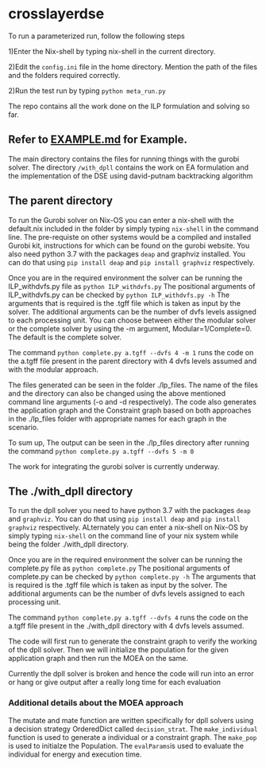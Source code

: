 # crosslayerdse

To run a parameterized run, follow the following steps

1)Enter the Nix-shell by typing nix-shell in the current directory.

2)Edit the `config.ini` file in the home directory. Mention the path of the files and the folders required correctly.

2)Run the test run by typing `python meta_run.py`


The repo contains all the work done on the ILP formulation and solving so far.

## Refer to [EXAMPLE.md](EXAMPLE.md) for Example.

The main directory contains the files for running things with the gurobi solver.
The directory `/with_dpll` contains the work on EA formulation and the implementation of the DSE using david-putnam backtracking algorithm

## The parent directory

To run the Gurobi solver on Nix-OS you can enter a nix-shell with the default.nix included in the folder by simply typing `nix-shell` in the command line.
The pre-requiste on other systems would be a compiled and installed Gurobi kit, instructions for which can be found on the gurobi website.
You also need python 3.7 with the packages `deap` and graphviz installed.
You can do that using `pip install deap` and `pip install graphviz` respectively.

Once you are in the required environment the solver can be running the ILP_withdvfs.py file as `python ILP_withdvfs.py`
The positional arguments of ILP_withdvfs.py can be checked by `python ILP_withdvfs.py -h`
The arguments that is required is the .tgff file which is taken as input by the solver.
The additional arguments can be the number of dvfs levels assigned to each processing unit.
You can choose between either the modular solver or the complete solver by using the -m argument, Modular=1/Complete=0. The default is the complete solver.

The command `python complete.py a.tgff --dvfs 4 -m 1` runs the code on the a.tgff file present in the parent directory with 4 dvfs levels assumed and with the modular approach.

The files generated can be seen in the folder ./lp_files.
The name of the files and the directory can also be changed using the above mentioned command line arguments (-o and -d respectively).
The code also generates the application graph and the Constraint graph based on both approaches in the ./lp_files folder with appropriate names for each graph in the scenario.

To sum up,
    The output can be seen in the ./lp_files directory after running the command
    ```
    python complete.py a.tgff --dvfs 5 -m 0
    ```   

The work for integrating the gurobi solver is currently underway.

## The ./with_dpll directory

To run the dpll solver you need to have python 3.7 with the packages `deap` and `graphviz`.
You can do that using `pip install deap` and `pip install graphviz` respectively.
ALternately you can enter a nix-shell on Nix-OS by simply typing `nix-shell` on the command line of your nix system while being the folder ./with_dpll directory.

Once you are in the required environment the solver can be running the complete.py file as `python complete.py`
The positional arguments of complete.py can be checked by `python complete.py -h`
The arguments that is required is the .tgff file which is taken as input by the solver.
The additional arguments can be the number of dvfs levels assigned to each processing unit.

The command `python complete.py a.tgff --dvfs 4` runs the code on the a.tgff file present in the ./with_dpll directory with 4 dvfs levels assumed.

The code will first run to generate the constraint graph to verify the working of the dpll solver.
Then we will initialize the population for the given application graph and then run the MOEA on the same.

Currently the dpll solver is broken and hence the code will run into an error or hang or give output after a really long time for each evaluation

### Additional details about the MOEA approach

The mutate and mate function are written specifically for dpll solvers using a decision strategy OrderedDict called `decision_strat`.
The `make_individual` function is used to generate a individual or a constraint graph.
The `make_pop` is used to initialze the Population.
The `evalParams`is used to evaluate the individual for energy and execution time.

